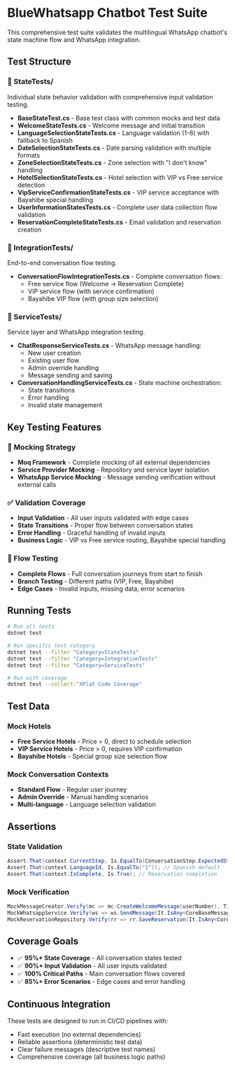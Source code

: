 # BlueWhatsapp Chatbot Test Suite

This comprehensive test suite validates the multilingual WhatsApp chatbot's state machine flow and WhatsApp integration.

## Test Structure

### 📁 StateTests/
Individual state behavior validation with comprehensive input validation testing.

- **BaseStateTest.cs** - Base test class with common mocks and test data
- **WelcomeStateTests.cs** - Welcome message and initial transition
- **LanguageSelectionStateTests.cs** - Language validation (1-6) with fallback to Spanish
- **DateSelectionStateTests.cs** - Date parsing validation with multiple formats
- **ZoneSelectionStateTests.cs** - Zone selection with "I don't know" handling
- **HotelSelectionStateTests.cs** - Hotel selection with VIP vs Free service detection
- **VipServiceConfirmationStateTests.cs** - VIP service acceptance with Bayahibe special handling
- **UserInformationStatesTests.cs** - Complete user data collection flow validation
- **ReservationCompleteStateTests.cs** - Email validation and reservation creation

### 📁 IntegrationTests/
End-to-end conversation flow testing.

- **ConversationFlowIntegrationTests.cs** - Complete conversation flows:
  - Free service flow (Welcome → Reservation Complete)
  - VIP service flow (with service confirmation)
  - Bayahibe VIP flow (with group size selection)

### 📁 ServiceTests/
Service layer and WhatsApp integration testing.

- **ChatResponseServiceTests.cs** - WhatsApp message handling:
  - New user creation
  - Existing user flow
  - Admin override handling
  - Message sending and saving
- **ConversationHandlingServiceTests.cs** - State machine orchestration:
  - State transitions
  - Error handling
  - Invalid state management

## Key Testing Features

### 🎯 Mocking Strategy
- **Moq Framework** - Complete mocking of all external dependencies
- **Service Provider Mocking** - Repository and service layer isolation
- **WhatsApp Service Mocking** - Message sending verification without external calls

### ✅ Validation Coverage
- **Input Validation** - All user inputs validated with edge cases
- **State Transitions** - Proper flow between conversation states
- **Error Handling** - Graceful handling of invalid inputs
- **Business Logic** - VIP vs Free service routing, Bayahibe special handling

### 🔄 Flow Testing
- **Complete Flows** - Full conversation journeys from start to finish
- **Branch Testing** - Different paths (VIP, Free, Bayahibe)
- **Edge Cases** - Invalid inputs, missing data, error scenarios

## Running Tests

```bash
# Run all tests
dotnet test

# Run specific test category
dotnet test --filter "Category=StateTests"
dotnet test --filter "Category=IntegrationTests"
dotnet test --filter "Category=ServiceTests"

# Run with coverage
dotnet test --collect:"XPlat Code Coverage"
```

## Test Data

### Mock Hotels
- **Free Service Hotels** - Price = 0, direct to schedule selection
- **VIP Service Hotels** - Price > 0, requires VIP confirmation
- **Bayahibe Hotels** - Special group size selection flow

### Mock Conversation Contexts
- **Standard Flow** - Regular user journey
- **Admin Override** - Manual handling scenarios
- **Multi-language** - Language selection validation

## Assertions

### State Validation
```csharp
Assert.That(context.CurrentStep, Is.EqualTo(ConversationStep.ExpectedState));
Assert.That(context.LanguageId, Is.EqualTo("1")); // Spanish default
Assert.That(context.IsComplete, Is.True); // Reservation completion
```

### Mock Verification
```csharp
MockMessageCreator.Verify(mc => mc.CreateWelcomeMessage(userNumber), Times.Once);
MockWhatsappService.Verify(ws => ws.SendMessage(It.IsAny<CoreBaseMessage>()), Times.Once);
MockReservationRepository.Verify(rr => rr.SaveReservation(It.IsAny<CoreReservation>()), Times.Once);
```

## Coverage Goals

- ✅ **95%+ State Coverage** - All conversation states tested
- ✅ **90%+ Input Validation** - All user inputs validated  
- ✅ **100% Critical Paths** - Main conversation flows covered
- ✅ **85%+ Error Scenarios** - Edge cases and error handling

## Continuous Integration

These tests are designed to run in CI/CD pipelines with:
- Fast execution (no external dependencies)
- Reliable assertions (deterministic test data)
- Clear failure messages (descriptive test names)
- Comprehensive coverage (all business logic paths)
